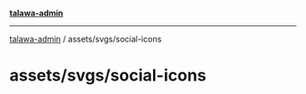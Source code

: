 [**talawa-admin**](../../../README.md)

***

[talawa-admin](../../../modules.md) / assets/svgs/social-icons

# assets/svgs/social-icons
